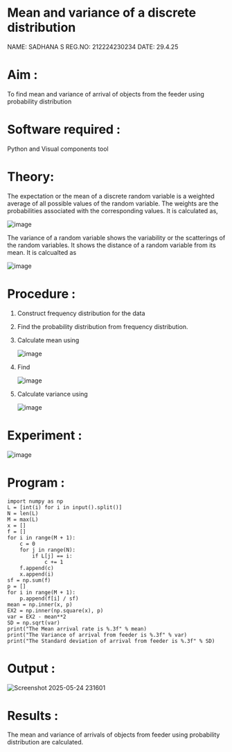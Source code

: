 #  Mean and variance of a discrete  distribution

NAME: SADHANA S
REG.NO: 212224230234
DATE: 29.4.25
# Aim : 

To find mean and variance of arrival of objects from the feeder using probability distribution


# Software required :  

Python and Visual components tool

# Theory:

The expectation or the mean of a discrete random variable is a weighted average of all possible
values of the random variable. The weights are the probabilities associated with the corresponding values. 
It is calculated as,

![image](https://user-images.githubusercontent.com/103921593/192938463-e34177f4-f188-48a0-bda2-8f6d1d660ed2.png)

The variance of a random variable shows the variability or the scatterings of the random variables.
It shows the distance of a random variable from its mean. It is calcualted as

![image](https://user-images.githubusercontent.com/103921593/192938695-99fedc01-34d5-4d36-84df-5880e766ed0c.png)


# Procedure :

1. Construct frequency distribution for the data

2. Find the  probability distribution from frequency distribution.

3. Calculate mean using 
   
   ![image](https://user-images.githubusercontent.com/103921593/192940431-03b81777-c54d-4286-b4f4-82dfe7666b4c.png)

4. Find  
   
      ![image](https://user-images.githubusercontent.com/103921593/192940255-2d9dd746-6875-4a6d-877b-6da6cdb96ab1.png)

5.  Calculate variance using 
  
      ![image](https://user-images.githubusercontent.com/103921593/192942852-913550a9-fabe-4a55-b956-0487b18bbd97.png)


# Experiment :

![image](https://user-images.githubusercontent.com/103921593/229993174-5b67e57e-3e01-4ac4-9f83-410a932b22bf.png)

# Program :

```
import numpy as np
L = [int(i) for i in input().split()]
N = len(L)
M = max(L)
x = []  
f = []
for i in range(M + 1):
    c = 0
    for j in range(N):
        if L[j] == i:
            c += 1
    f.append(c)
    x.append(i)
sf = np.sum(f)
p = []
for i in range(M + 1):
    p.append(f[i] / sf)
mean = np.inner(x, p)
EX2 = np.inner(np.square(x), p)
var = EX2 - mean**2
SD = np.sqrt(var)
print("The Mean arrival rate is %.3f" % mean)
print("The Variance of arrival from feeder is %.3f" % var)
print("The Standard deviation of arrival from feeder is %.3f" % SD)
```

# Output : 

![Screenshot 2025-05-24 231601](https://github.com/user-attachments/assets/3fb38226-11f1-478e-8ff3-77001fe5dde4)

# Results :
The mean and variance of arrivals of objects from feeder using probability distribution are calculated.

